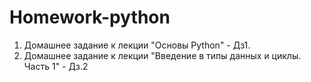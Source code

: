 # Homework-python
1. Домашнее задание к лекции "Основы Python" - Дз1. 
2. Домашнее задание к лекции "Введение в типы данных и циклы. Часть 1" - Дз.2
